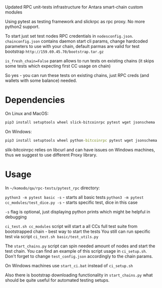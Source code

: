 Updated RPC unit-tests infrastructure for Antara smart-chain custom modules 

Using pytest as testing framework and slickrpc as rpc proxy. No more python2 support.

To start just set test nodes RPC credentials in `nodesconfig.json`.
`chainconfig.json` contains daemon start cli params, change hardcoded parameters to use with your chain, default parmas are valid for test bootstrap `http://159.69.45.70/bootstrap.tar.gz`

`is_fresh_chain=False` param allows to run tests on existing chains (it skips some tests which expecting first CC usage on chain)

So yes - you can run these tests on existing chains, just RPC creds (and wallets with some balance) needed.

# Dependencies
On Linux and MacOS:
```bash
pip3 install setuptools wheel slick-bitcoinrpc pytest wget jsonschema
```
On Windows:
```cmd
pip3 install setuptools wheel python-bitcoinrpc pytest wget jsonschema
```
slik-bitcoinrpc relies on libcurl and can have issues on Windows machines, thus we suggest to use different Proxy library.

# Usage

In `~/komodo/qa/rpc-tests/pytest_rpc` directory:

`python3 -m pytest basic -s` - starts all basic tests
`python3 -m pytest cc_modules/test_dice.py -s` - starts specific test, dice in this case

`-s` flag is optional, just displaying python prints which might be helpful in debugging

`ci_test.sh cc_modules` script will start a all CCs full test suite from bootstrapped chain - best way to start the tests
You still can run specific test via script `ci_test.sh basic/test_utils.py`

The `start_chains.py` script can spin needed amount of nodes and start the test chain.
You can find an example of this script usage in `ci_setup.sh`. Don't forget to change `test_config.json` accordingly to the chain params.

On Windows machines use `start_ci.bat` instead of `ci_setup.sh`

Also there is bootstrap downloading functionality in `start_chains.py` what should be quite useful for automated testing setups.

